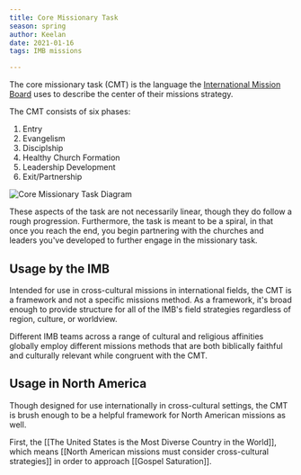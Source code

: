 ```yaml
---
title: Core Missionary Task 
season: spring 
author: Keelan 
date: 2021-01-16 
tags: IMB missions

---
```


The core missionary task (CMT) is the language the [International Mission Board](https://imb.org) uses to describe the center of their missions strategy.

The CMT consists of six phases:

1. Entry
2. Evangelism
3. Disciplship
4. Healthy Church Formation
5. Leadership Development
6. Exit/Partnership

![Core Missionary Task Diagram](https://i.imgur.com/GfS51fH.png)

These aspects of the task are not necessarily linear, though they do follow a rough progression. Furthermore, the task is meant to be a spiral, in that once you reach the end, you begin partnering with the churches and leaders you've developed to further engage in the missionary task.

## Usage by the IMB

Intended for use in cross-cultural missions in international fields, the CMT is a framework and not a specific missions method. As a framework, it's broad enough to provide structure for all of the IMB's field strategies regardless of region, culture, or worldview.

Different IMB teams across a range of cultural and religious affinities globally employ different missions methods that are both biblically faithful and culturally relevant while congruent with the CMT.

## Usage in North America

Though designed for use internationally in cross-cultural settings, the CMT is brush enough to be a helpful framework for North American missions as well.

First, the [[The United States is the Most Diverse Country in the World]], which means [[North American missions must consider cross-cultural strategies]] in order to approach [[Gospel Saturation]].